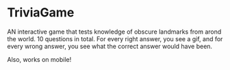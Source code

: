 # TriviaGame

AN interactive game that tests knowledge of obscure landmarks from arond the world. 10 questions in total. For every right answer, you see a gif, and for every wrong answer, you see what the correct answer would have been. 

Also, works on mobile!

